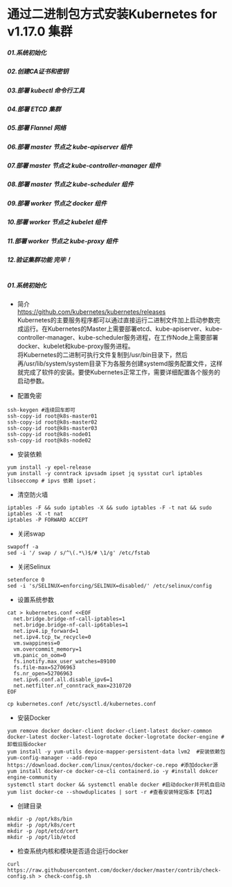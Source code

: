 # **通过二进制包方式安装Kubernetes for v1.17.0 集群**
##### 01.系统初始化
##### 02.创建CA证书和密钥
##### 03.部署 kubectl 命令行工具
##### 04.部署 ETCD 集群
##### 05.部署 Flannel 网络
##### 06.部署 master 节点之 kube-apiserver 组件
##### 07.部署 master 节点之 kube-controller-manager 组件
##### 08.部署 master 节点之 kube-scheduler 组件
##### 09.部署 worker 节点之 docker 组件
##### 10.部署 worker 节点之 kubelet 组件
##### 11.部署 worker 节点之 kube-proxy 组件
##### 12.验证集群功能 完毕！

#
##### 01.系统初始化
- 简介  
https://github.com/kubernetes/kubernetes/releases  
Kubernetes的主要服务程序都可以通过直接运行二进制文件加上启动参数完成运行。在Kubernetes的Master上需要部署etcd、kube-apiserver、kube-controller-manager、kube-scheduler服务进程，在工作Node上需要部署docker、kubelet和kube-proxy服务进程。  
将Kubernetes的二进制可执行文件复制到/usr/bin目录下，然后再/usr/lib/system/system目录下为各服务创建systemd服务配置文件，这样就完成了软件的安装。要使Kubernetes正常工作，需要详细配置各个服务的启动参数。  

 - 配置免密  
```shell script
ssh-keygen #连续回车即可   
ssh-copy-id root@k8s-master01  
ssh-copy-id root@k8s-master02  
ssh-copy-id root@k8s-master03  
ssh-copy-id root@k8s-node01  
ssh-copy-id root@k8s-node02  
```
- 安装依赖
```shell script
yum install -y epel-release
yum install -y conntrack ipvsadm ipset jq sysstat curl iptables libseccomp # ipvs 依赖 ipset；
```

- 清空防火墙
 ```shell script
iptables -F && sudo iptables -X && sudo iptables -F -t nat && sudo iptables -X -t nat
iptables -P FORWARD ACCEPT
```

- 关闭swap
 ```shell script
swapoff -a
sed -i '/ swap / s/^\(.*\)$/# \1/g' /etc/fstab
```

- 关闭Selinux
 ```shell script
setenforce 0
sed -i 's/SELINUX=enforcing/SELINUX=disabled/' /etc/selinux/config
```

- 设置系统参数
```shell script
cat > kubernetes.conf <<EOF
  net.bridge.bridge-nf-call-iptables=1
  net.bridge.bridge-nf-call-ip6tables=1
  net.ipv4.ip_forward=1
  net.ipv4.tcp_tw_recycle=0
  vm.swappiness=0
  vm.overcommit_memory=1
  vm.panic_on_oom=0
  fs.inotify.max_user_watches=89100
  fs.file-max=52706963
  fs.nr_open=52706963
  net.ipv6.conf.all.disable_ipv6=1
  net.netfilter.nf_conntrack_max=2310720
EOF

cp kubernetes.conf /etc/sysctl.d/kubernetes.conf
```

- 安装Docker
```shell script
yum remove docker docker-client docker-client-latest docker-common docker-latest docker-latest-logrotate docker-logrotate docker-engine #卸载旧版docker
yum install -y yum-utils device-mapper-persistent-data lvm2  #安装依赖包
yum-config-manager --add-repo https://download.docker.com/linux/centos/docker-ce.repo #添加docker源
yum install docker-ce docker-ce-cli containerd.io -y #install dokcer engine-community
systemctl start docker && systemctl enable docker #启动docker并开机自启动
yum list docker-ce --showduplicates | sort -r #查看安装特定版本【可选】
```

- 创建目录
```shell script
mkdir -p /opt/k8s/bin
mkdir -p /opt/k8s/cert
mkdir -p /opt/etcd/cert
mkdir -p /opt/lib/etcd
```

- 检查系统内核和模块是否适合运行docker
```shell script
curl https://raw.githubusercontent.com/docker/docker/master/contrib/check-config.sh > check-config.sh
```


